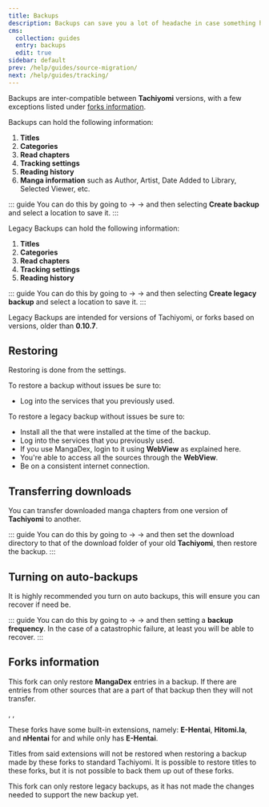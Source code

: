 ```yaml
---
title: Backups
description: Backups can save you a lot of headache in case something happens to your installation or device.
cms:
  collection: guides
  entry: backups
  edit: true
sidebar: default
prev: /help/guides/source-migration/
next: /help/guides/tracking/
---
```


Backups are inter-compatible between **Tachiyomi** versions, with a few exceptions listed under [forks information](#forks-information).

Backups can hold the following information:

1. **Titles**
2. **Categories**
3. **Read chapters**
4. **Tracking settings**
5. **Reading history**
6. **Manga information** such as Author, Artist, Date Added to Library, Selected Viewer, etc.

::: guide
You can do this by going to <Navigation item="more"/> → <Navigation item="settings"/> → <Navigation item="settings_backup"/> and then selecting **Create backup** and select a location to save it.
:::

Legacy Backups can hold the following information:

1. **Titles**
1. **Categories**
1. **Read chapters**
1. **Tracking settings**
1. **Reading history**

::: guide
You can do this by going to <Navigation item="more"/> → <Navigation item="settings"/> → <Navigation item="settings_backup"/> and then selecting **Create legacy backup** and select a location to save it.
:::

Legacy Backups are intended for versions of Tachiyomi, or forks based on versions, older than **0.10.7**.


## Restoring

Restoring is done from the <Navigation item="settings_backup"/> settings.

To restore a backup without issues be sure to:

* Log into the <Navigation item="settings_tracking"/> services that you previously used.

To restore a legacy backup without issues be sure to:

* Install all the <Navigation item="tab_extensions"/> that were installed at the time of the backup.
* Log into the <Navigation item="settings_tracking"/> services that you previously used.
* If you use MangaDex, login to it using **WebView** <g-link to="/help/faq/sources/#why-are-there-no-results-when-searching">as explained here</g-link>.
* You're able to access all the sources through the **WebView**.
* Be on a consistent internet connection.

## Transferring downloads

You can transfer downloaded manga chapters from one version of **Tachiyomi** to another.

::: guide
You can do this by going to <Navigation item="more"/> → <Navigation item="settings"/> → <Navigation item="settings_downloads"/> and then set the download directory to that of the download folder of your old **Tachiyomi**, then restore the backup.
:::

## Turning on auto-backups

It is highly recommended you turn on auto backups, this will ensure you can recover if need be.

::: guide
You can do this by going to <Navigation item="more"/> → <Navigation item="settings"/> → <Navigation item="settings_backup"/> and then setting a **backup frequency**. In the case of a catastrophic failure, at least you will be able to recover.
:::

## Forks information

<div class="text-2xl"><Navigation item="neko"/></div>

This fork can only restore **MangaDex** entries in a backup. If there are entries from other sources that are a part of that backup then they will not transfer.

<div class="text-2xl"><Navigation item="tachiyomiaz"/>, <Navigation item="tachiyomisy"/>, <Navigation item="tachiyomieh"/></div>

These forks have some built-in extensions, namely: **E-Hentai**, **Hitomi.la**, and **nHentai** for <Navigation item="tachiyomiaz"/> and <Navigation item="tachiyomieh"/> while <Navigation item="tachiyomisy"/> only has **E-Hentai**.

Titles from said extensions will not be restored when restoring a backup made by these forks to standard Tachiyomi. It is possible to restore titles to these forks, but it is not possible to back them up out of these forks.

<div class="text-2xl"><Navigation item="tachiyomij2k"/></div>

This fork can only restore legacy backups, as it has not made the changes needed to support the new backup yet.
